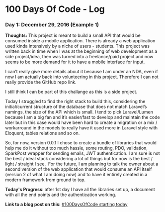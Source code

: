 # 100 Days Of Code - Log

### Day 1: December 29, 2016 (Example 1)

**Thoughts:** This project is meant to build a small API that would be consumed inside a mobile application. There is already a web application used kinda intensively by a niche of users - students. This project was written back in time when I was at the beginning of web development as a side project/idea, then was turned into a freelance/paid project and now seems to be more demand for it to have a mobile interface for input.

I can’t really give more details about it because I am under an NDA, even if now I am actually back into volunteering in this project. Therefore I can not really provide the GitHub repo link.

I still think I can be part of this challange as this is a side project.

Today I struggled to find the right stack to build this, considering the initial/current structure of the database that does not match Laravel’s namings, the size of the API which is small. I tend to pick Laravel/Lumen because I am a big fan and it’s easier/fast to develop and maintain the code later but in this case would have been hard to create a migration or a mix / workarround in the models to really have it used more in Laravel style with Eloquent, tables relations and so on.

So, for now, version 0.0.1 I chose to create a bundle of libraries that would help me do it without too much hassle, some routing, PDO, validation, SparkPost wrapper for sending emails, JWT authentication.
I am sure is not the best / ideal stack considering a lot of things but for now is the best / light / straight I see. 
For the future, I am planning to talk the owner about a second version of the web application that would consume an API itself (version 2 of what I am doing now) and to have it entirely created in a modern framework from ground to top.

**Today's Progress**: after 1st day I have all the libraries set up, a document with all the end points and the authentication working.

**Link to a blog post on this:** [#100DaysOfCode starting today](https://newbitsontheblog.com/100daysofcode-starting-today-1727256d92f#.lmzh6qusc)
